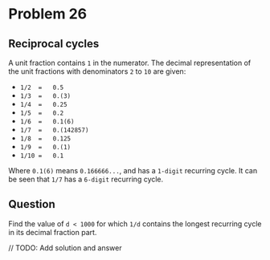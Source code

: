 # Problem 26
## Reciprocal cycles
A unit fraction contains `1` in the numerator. The decimal representation of the unit fractions with denominators `2` to `10` are given:

* `1/2	= 	0.5`
* `1/3	= 	0.(3)`
* `1/4	= 	0.25`
* `1/5	= 	0.2`
* `1/6	= 	0.1(6)`
* `1/7	= 	0.(142857)`
* `1/8	= 	0.125`
* `1/9	= 	0.(1)`
* `1/10	= 	0.1`

Where `0.1(6)` means `0.166666...`, and has a `1-digit` recurring cycle. It can be seen that `1/7` has a `6-digit` recurring cycle.

## Question

Find the value of `d < 1000` for which `1/d` contains the longest recurring cycle in its decimal fraction part.

// TODO: Add solution and answer